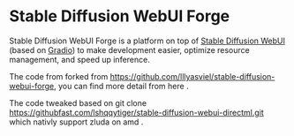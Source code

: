 # Stable Diffusion WebUI Forge

Stable Diffusion WebUI Forge is a platform on top of [Stable Diffusion WebUI](https://github.com/AUTOMATIC1111/stable-diffusion-webui) (based on [Gradio](https://www.gradio.app/)) to make development easier, optimize resource management, and speed up inference.

The code from forked from  https://github.com/lllyasviel/stable-diffusion-webui-forge, you can find more detail from here .

The code tweaked based on git clone https://githubfast.com/lshqqytiger/stable-diffusion-webui-directml.git which nativly support zluda on amd .






